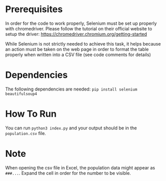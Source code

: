 # Prerequisites

In order for the code to work properly, Selenium must be set up properly with chromedriver. Please follow the tutorial on their official website to setup the driver:
https://chromedriver.chromium.org/getting-started

While Selenium is not strictly needed to achieve this task, it helps because an action must be taken on the web page in order to format the table properly when written into a CSV file (see code comments for details)

# Dependencies

The following dependencies are needed:
`pip install selenium beautifulsoup4`

# How To Run

You can run `python3 index.py` and your output should be in the `population.csv` file.

# Note

When opening the csv file in Excel, the population data might appear as `###...`. Expand the cell in order for the number to be visible.
